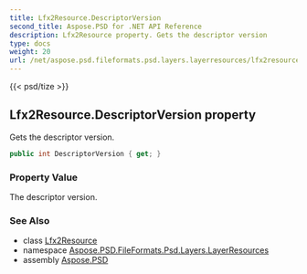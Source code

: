 ```yaml
---
title: Lfx2Resource.DescriptorVersion
second_title: Aspose.PSD for .NET API Reference
description: Lfx2Resource property. Gets the descriptor version
type: docs
weight: 20
url: /net/aspose.psd.fileformats.psd.layers.layerresources/lfx2resource/descriptorversion/
---
```

{{< psd/tize >}}
## Lfx2Resource.DescriptorVersion property

Gets the descriptor version.

```csharp
public int DescriptorVersion { get; }
```

### Property Value

The descriptor version.

### See Also

* class [Lfx2Resource](../)
* namespace [Aspose.PSD.FileFormats.Psd.Layers.LayerResources](../../lfx2resource/)
* assembly [Aspose.PSD](../../../)


